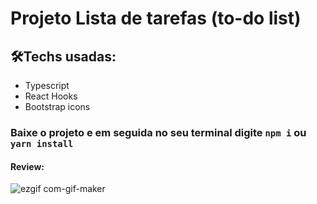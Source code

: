 # Projeto Lista de tarefas (to-do list)

## 🛠Techs usadas:

- Typescript
- React Hooks
- Bootstrap icons

### Baixe o projeto e em seguida no seu terminal digite `npm i` ou `yarn install`

#### Review:

![ezgif com-gif-maker](https://user-images.githubusercontent.com/84200694/159191438-19a8d779-7854-4f97-aa19-b67bbb677fca.gif)
